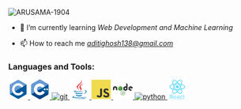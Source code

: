
<p align="left"> <img src="https://komarev.com/ghpvc/?username=ARUSAMA-1904&label=Profile%20views&color=0e75b6&style=flat" alt="ARUSAMA-1904" /> </p>

- 🌱 I’m currently learning *Web Development and Machine Learning*

- 📫 How to reach me *aditighosh138@gmail.com*

<h3 align="left">Languages and Tools:</h3>
<p align="left"> <a href="https://www.cprogramming.com/" target="_blank" rel="noreferrer"> <img src="https://raw.githubusercontent.com/devicons/devicon/master/icons/c/c-original.svg" alt="c" width="40" height="40"/> </a> <a href="https://www.w3schools.com/cpp/" target="_blank" rel="noreferrer"> <img src="https://raw.githubusercontent.com/devicons/devicon/master/icons/cplusplus/cplusplus-original.svg" alt="cplusplus" width="40" height="40"/> </a>  <a href="https://git-scm.com/" target="_blank" rel="noreferrer"> <img src="https://www.vectorlogo.zone/logos/git-scm/git-scm-icon.svg" alt="git" width="40" height="40"/> </a> <a href="https://www.java.com" target="_blank" rel="noreferrer"> <img src="https://raw.githubusercontent.com/devicons/devicon/master/icons/java/java-original.svg" alt="java" width="40" height="40"/> </a> <a href="https://developer.mozilla.org/en-US/docs/Web/JavaScript" target="_blank" rel="noreferrer"> <img src="https://raw.githubusercontent.com/devicons/devicon/master/icons/javascript/javascript-original.svg" alt="javascript" width="40" height="40"/> </a> </a> <a href="https://nodejs.org" target="_blank" rel="noreferrer"> <img src="https://raw.githubusercontent.com/devicons/devicon/master/icons/nodejs/nodejs-original-wordmark.svg" alt="nodejs" width="40" height="40"/> </a>  <a href="https://www.python.org" target="_blank" rel="noreferrer"> <img src="https://raw.githubusercontent.com/devicons/devicon/master/icons/python/python-original.svg0" alt="python" width="40" height="40"/> </a> <a href="https://reactjs.org/" target="_blank" rel="noreferrer"> <img src="https://raw.githubusercontent.com/devicons/devicon/master/icons/react/react-original-wordmark.svg" alt="react" width="40" height="40"/> </a> 

<!--<p><img align="left" src="https://github-readme-stats.vercel.app/api/top-langs?username=ARUSAMA-1904&show_icons=true&locale=en&layout=compact" alt="ARUSAMA-1904" /></p>



<p>&nbsp;<img align="center" src="https://github-readme-stats.vercel.app/api?username=augnik03&show_icons=true&locale=en" alt="ARUSAMA-1904" /></p>


<p><img align="center" src="https://github-readme-streak-stats.herokuapp.com/?user=augnik03&" alt="ARUSAMA-1904" /></p
